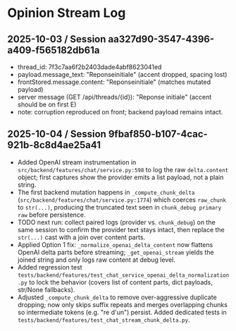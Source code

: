 # Opinion Stream Log

## 2025-10-03 / Session aa327d90-3547-4396-a409-f565182db61a
- thread_id: 7f3c7aa6f2b2403dade4abf8623041ed
- payload.message_text: "Reponseinitiale" (accent dropped, spacing lost)
- frontStored.message.content: "Reponseinitiale" (matches mutated payload)
- server message (GET /api/threads/{id}): "Reponse initiale" (accent should be on first E)
- note: corruption reproduced on front; backend payload remains intact.
## 2025-10-04 / Session 9fbaf850-b107-4cac-921b-8c8d4ae25a41
- Added OpenAI stream instrumentation in `src/backend/features/chat/service.py:598` to log the raw `delta.content` object; first captures show the provider emits a list payload, not a plain string.
- The first backend mutation happens in `_compute_chunk_delta` (`src/backend/features/chat/service.py:1774`) which coerces `raw_chunk` to `str(...)`, producing the truncated text seen in `chunk_debug primary raw` before persistence.
- TODO next run: collect paired logs (provider vs. `chunk_debug`) on the same session to confirm the provider text stays intact, then replace the `str(...)` cast with a join over content parts.
- Applied Option 1 fix: `_normalize_openai_delta_content` now flattens OpenAI delta parts before streaming; `_get_openai_stream` yields the joined string and only logs raw content at debug level.
- Added regression test `tests/backend/features/test_chat_service_openai_delta_normalization.py` to lock the behavior (covers list of content parts, dict payloads, str/None fallbacks).
- Adjusted `_compute_chunk_delta` to remove over-aggressive duplicate dropping; now only skips suffix repeats and merges overlapping chunks so intermediate tokens (e.g. "re d'un") persist. Added dedicated tests in `tests/backend/features/test_chat_stream_chunk_delta.py`.
